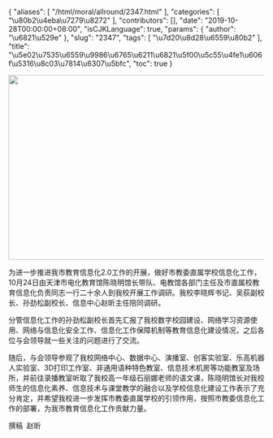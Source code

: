 {
    "aliases": [
        "/html/moral/allround/2347.html"
    ],
    "categories": [
        "\u80b2\u4eba\u7279\u8272"
    ],
    "contributors": [],
    "date": "2019-10-28T00:00:00+08:00",
    "isCJKLanguage": true,
    "params": {
        "author": "\u6821\u529e"
    },
    "slug": "2347",
    "tags": [
        "\u7d20\u8d28\u6559\u80b2"
    ],
    "title": "\u5e02\u7535\u6559\u9986\u6765\u6211\u6821\u5f00\u5c55\u4fe1\u606f\u5316\u8c03\u7814\u6307\u5bfc",
    "toc": true
}


<img
    src="https://cdn.tfls.online/mirror/full/989fc9763cb23790b3e4bc9bfef827b9118e70df.jpg"
    style="display:block;margin-left:auto;margin-right:auto;"
    decoding="async"
    fetchpriority="auto"
    loading="lazy"
    height="364"
    width="546"
/>




 




 为进一步推进我市教育信息化2.0工作的开展，做好市教委直属学校信息化工作，10月24日由天津市电化教育馆陈晓明馆长带队、电教馆各部门主任及市直属校教育信息化负责同志一行二十余人到我校开展工作调研。我校李晓辉书记、吴荻副校长、孙劲松副校长、信息中心赵昕主任陪同调研。




 分管信息化工作的孙劲松副校长首先汇报了我校数字校园建设、网络学习资源使用、网络与信息化安全工作、信息化工作保障机制等教育信息化建设情况，之后各位与会领导就一些关注的问题进行了交流。




随后，与会领导参观了我校网络中心、数据中心、演播室、创客实验室、乐高机器人实验室、3D打印工作室、非通用语种特色教室、信息技术机房等功能教室及场所，并前往录播教室听取了我校高一年级石丽娜老师的语文课，陈晓明馆长对我校师生的信息化素养、信息技术与课堂教学的融合以及学校信息化建设工作表示了充分肯定，并希望我校进一步发挥市教委直属学校的引领作用，按照市教委信息化工作的部署，为我市教育信息化工作贡献力量。




 撰稿  赵昕



  


  



